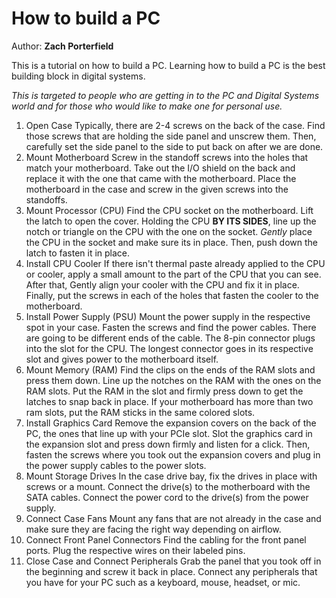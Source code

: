 # How to build a PC
Author: **Zach Porterfield**

This is a tutorial on how to build a PC. Learning how to build a PC is the best building block in digital systems. 

*This is targeted to people who are getting in to the PC and Digital Systems world and for those who would like to make one for personal use.*



1. Open Case
Typically, there are 2-4 screws on the back of the case. Find those screws that are holding the side panel and unscrew them. Then, carefully set the side panel to the side to put back on after we are done.
2. Mount Motherboard
Screw in the standoff screws into the holes that match your motherboard. Take out the I/O shield on the back and replace it with the one that came with the motherboard. Place the motherboard in the case and screw in the given screws into the standoffs.
3. Mount Processor (CPU)
Find the CPU socket on the motherboard. Lift the latch to open the cover. Holding the CPU **BY ITS SIDES**, line up the notch or triangle on the CPU with the one on the socket. *Gently* place the CPU in the socket and make sure its in place. Then, push down the latch to fasten it in place.
4. Install CPU Cooler
If there isn't thermal paste already applied to the CPU or cooler, apply a small amount to the part of the CPU that you can see. After that, Gently align your cooler with the CPU and fix it in place. Finally, put the screws in each of the holes that fasten the cooler to the motherboard.
5. Install Power Supply (PSU)
Mount the power supply in the respective spot in your case. Fasten the screws and find the power cables. There are going to be different ends of the cable. The 8-pin connector plugs into the slot for the CPU. The longest connector goes in its respective slot and gives power to the motherboard itself.
6. Mount Memory (RAM)
Find the clips on the ends of the RAM slots and press them down. Line up the notches on the RAM with the ones on the RAM slots. Put the RAM in the slot and firmly press down to get the latches to snap back in place. If your motherboard has more than two ram slots, put the RAM sticks in the same colored slots. 
7. Install Graphics Card
Remove the expansion covers on the back of the PC, the ones that line up with your PCIe slot. Slot the graphics card in the expansion slot and press down firmly and listen for a click. Then, fasten the screws where you took out the expansion covers and plug in the power supply cables to the power slots.
8. Mount Storage Drives
In the case drive bay, fix the drives in place with screws or a mount. Connect the drive(s) to the motherboard with the SATA cables. Connect the power cord to the drive(s) from the power supply.
9. Connect Case Fans
Mount any fans that are not already in the case and make sure they are facing the right way depending on airflow. 
10. Connect Front Panel Connectors
Find the cabling for the front panel ports. Plug the respective wires on their labeled pins.
11. Close Case and Connect Peripherals
Grab the panel that you took off in the beginning and screw it back in place. Connect any peripherals that you have for your PC such as a keyboard, mouse, headset, or mic.